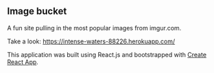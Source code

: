 ## Image bucket 

A fun site pulling in the most popular images from imgur.com.  

Take a look:  https://intense-waters-88226.herokuapp.com/

This application was built using React.js and bootstrapped with [Create React App](https://github.com/facebookincubator/create-react-app).


